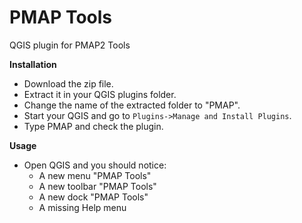 # PMAP Tools
QGIS plugin for PMAP2 Tools

**Installation**

* Download the zip file.
* Extract it in your QGIS plugins folder.
* Change the name of the extracted folder to "PMAP".
* Start your QGIS and go to `Plugins->Manage and Install Plugins`.
* Type PMAP and check the plugin. 

**Usage**

* Open QGIS and you should notice:
  * A new menu "PMAP Tools"
  * A new toolbar "PMAP Tools"
  * A new dock "PMAP Tools"
  * A missing Help menu 
